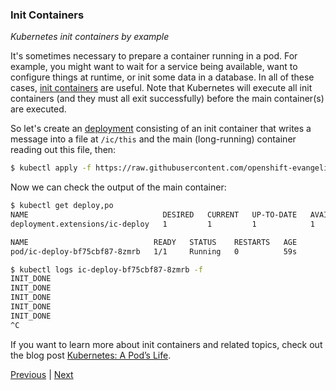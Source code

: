 ### Init Containers

*Kubernetes init containers by example*

It's sometimes necessary to prepare a container running in a pod. For example, you might want to wait for a service being available, want to configure things at runtime, or init some data in a database. In all of these cases, [init containers](https://kubernetes.io/docs/concepts/workloads/pods/init-containers/) are useful. Note that Kubernetes will execute all init containers (and they must all exit successfully) before the main container(s) are executed. 

So let's create an [deployment](https://github.com/openshift-evangelists/kbe/blob/master/specs/ic/deploy.yaml) consisting of an init container that writes a message into a file at `/ic/this` and the main (long-running) container reading out this file, then:

```bash
$ kubectl apply -f https://raw.githubusercontent.com/openshift-evangelists/kbe/master/specs/ic/deploy.yaml
```

Now we can check the output of the main container:

```bash
$ kubectl get deploy,po
NAME                              DESIRED   CURRENT   UP-TO-DATE   AVAILABLE   AGE
deployment.extensions/ic-deploy   1         1         1            1           11m

NAME                            READY   STATUS    RESTARTS   AGE
pod/ic-deploy-bf75cbf87-8zmrb   1/1     Running   0          59s

$ kubectl logs ic-deploy-bf75cbf87-8zmrb -f
INIT_DONE
INIT_DONE
INIT_DONE
INIT_DONE
INIT_DONE
^C
```

If you want to learn more about init containers and related topics, check out the blog post [Kubernetes: A Pod’s Life](https://blog.openshift.com/kubernetes-pods-life/).


[Previous](/statefulset) | [Next](/nodes)
